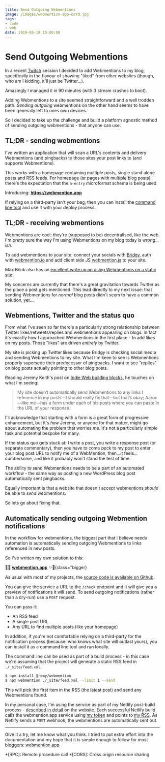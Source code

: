 ```yaml
---
title: Send Outgoing Webmentions
image: /images/webmention-app-card.jpg
tags:
- code
- web
date: 2019-06-18 15:00:00
---
```


# Send Outgoing Webmentions

In a recent [Twitch](https://www.twitch.tv/remysharp) session I decided to add Webmentions to my blog, specifically in the flavour of showing "liked" from other websites (though, who am I kidding, it'll just be Twitter…).

Amazingly I managed it in 90 minutes (with 3 stream crashes to boot).

Adding Webmentions to a site seemed straightforward and a well trodden path. _Sending outgoing_ webmentions on the other hand seems to have been generally left to ones own devices.

So I decided to take up the challenge and build a platform agnostic method of sending outgoing webmentions - that anyone can use.

<!--more-->

## TL;DR - sending webmentions

I've written an application that will scan a URL's contents and delivery Webmentions (and pingbacks) to those sites your post links to (and supports Webmentions).

This works with a homepage containing multiple posts, single stand alone posts and RSS feeds. For homepage (or pages with multiple blog posts) there's the expectation that the `h-entry` microformat schema is being used.

Introducing: **https://webmention.app**

If relying on a third-party isn't your bag, then you can install the [command line tool](https://github.com/remy/wm) and use it with your deploy process.

## TL;DR - receiving webmentions

Webmentions are cool: they're (supposed to be) decentralised, like the web. I'm pretty sure the way I'm using Webmentions on my blog today is _wrong…ish_.

To add webmentions to your site: connect your socials with [Bridgy](https://brid.gy/), auth with [webmention.io](https://webmention.io) and add client side JS [webmention.js](https://github.com/resonance-cascade/webmention.js) to your site.

Max Böck also has an [excellent write up on using Webmentions on a static site](https://mxb.dev/blog/using-Webmentions-on-static-sites/).

My concerns are currently that there's a great gravitation towards Twitter as the place a post gets mentioned. This lead directly to my next issue: that sending Webmentions for _normal_ blog posts didn't seem to have a common solution, yet…

## Webmentions, Twitter and the status quo

From what I've seen so far there's a particularly strong relationship between Twitter likes/retweets/replies and webmentions appearing on blogs. In fact it's exactly how I approached Webmentions in the first place - to add likes on my posts. Those "likes" are driven _entirely_ by Twitter.

My site is picking up Twitter likes because Bridgy is checking social media and sending Webmentions to my site. What I'm keen to see is Webmentions properly supersede their predecessor of pingbacks. I want to see "replies" on blog posts actually pointing to other blog posts.

Reading Jeremy Keith's post on [Indie Web building blocks](https://adactio.com/journal/7698), he touches on what I'm seeing:

> My site doesn’t automatically send Webmentions to any links I reference in my posts—I should really fix that—but that’s okay; Aaron—like me—has a form under each of his posts where you can paste in the URL of your response.

I'll acknowledge that starting with a form is a great form of progressive enhancement, but it's _how_ Jeremy, or anyone for that matter, might go about automating the problem that worries me. It's not a particularly simple task and potential bespoke for many.

If the status quo gets stuck at: I write a post, you write a response post (or separate commentary), then you have to come _back_ to my post to enter your blog post URL to notify me of a WebMention, then…it feels…cumbersome, and like it probably won't stand the test of time.

The ability to send Webmentions needs to be a part of an automated workflow - the same way as posting a new WordPress blog post automatically sent pingbacks.

Equally important is that a website that doesn't accept webmentions _should_ be able to _send_ webmentions.

So lets go about fixing that.

## Automatically sending outgoing Webmention notifications

In the workflow for webmentions, the biggest part that I believe needs automation is automatically sending outgoing Webmentions to links referenced in new posts.

So I've written my own solution to this:

🎉💫 **[webmention.app](https://webmention.app)** ✨🌈{class="bigger}

As usual with most of my projects, the [source code is available on Github](https://github.com/remy/wm).

You can give the service a URL to the `/check` endpoint and it will give you a preview of notifications it will send. To send outgoing notifications (rather than a dry-run) use a `POST` request.

You can pass it:

- An RSS feed
- A single post URL
- Any URL to find multiple posts (like your homepage)

In addition, if you're not comfortable relying on a third-party for the notification process (because: who knows what site will outlast yours), you can install it as a command line tool and run locally.

The command line can be used as part of a build process - in this case we're assuming that the project will generate a static RSS feed in `./_site/feed.xml`.

```bash
$ npm install @remy/webmention
$ npx webmention ./_site/feed.xml --limit 1 --send
```

This will pick the first item in the RSS (the latest post) and send any Webmentions found.

In my personal case, I'm using the service as part of my Netlify post-build process - [described in detail](https://webmention.app/docs#how-to-integrate-with-netlify) on the website. Each successful Netlify build calls the webmention.app service using [my token](https://webmention.app/token) and points to [my RSS](https://remysharp.com/feed.xml). As Netlify sends a `POST` webhook, the webmentions are automatically sent out.

---

Give it a try, let me know what you think. I tried to put extra effort into the documentation and my hope that it is simple enough to follow for most bloggers: [webmention.app](https://webmention.app)

*[RPC]: Remote procedure call
*[CORS]: Cross origin resource sharing

